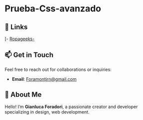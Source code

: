 # Prueba-Css-avanzado
## 🔗 Links
[- [Ropageeks-](https://gianluca-cl.github.io/Prueba-Css-avanzado/)

## 📫 Get in Touch
Feel free to reach out for collaborations or inquiries:

- **Email**: [Foramontjrn@gmail.com](Foramontjr@gmail.com)

## 🌟 About Me
Hello! I’m **Gianluca Foradori**, a passionate creator and developer specializing in design, web development.
